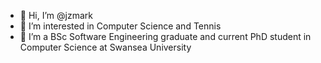 - 👋 Hi, I’m @jzmark
- 👀 I’m interested in Computer Science and Tennis
- 🌱 I’m a BSc Software Engineering graduate and current PhD student in Computer Science at Swansea University
<!--- 💞️ I’m looking to collaborate on ...
- 📫 How to reach me ...--->
